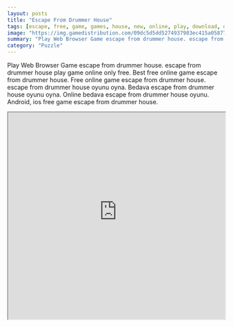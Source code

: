 ```yaml
---
layout: posts
title: "Escape From Drummer House"
tags: [escape, free, game, games, house, new, online, play, download, drummer, free, online, games, oyna, game, free, games, play, play, games]
image: "https://img.gamedistribution.com/09dc5d5dd5274937983ec415a0587708.jpg"
summary: "Play Web Browser Game escape from drummer house. escape from drummer house play game online only free. Best free online game escape from drummer house. Free online game escape from drummer house. escape from drummer house oyunu oyna. Bedava escape from drummer house oyunu oyna. Online bedava escape from drummer house oyunu. Android, ios free game escape from drummer house."
category: "Puzzle"
---
```


Play Web Browser Game escape from drummer house. escape from drummer house play game online only free. Best free online game escape from drummer house. Free online game escape from drummer house. escape from drummer house oyunu oyna. Bedava escape from drummer house oyunu oyna. Online bedava escape from drummer house oyunu. Android, ios free game escape from drummer house.

<iframe width="100%" height="480px;" src="https://flash.gamedistribution.com?game=09dc5d5dd5274937983ec415a0587708"></iframe>